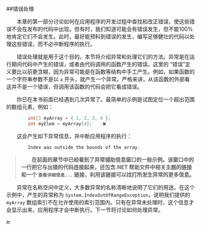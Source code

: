 ##错误处理

&emsp;&emsp;本章的第一部分讨论如何在应用程序的开发过程中查找和改正错误，使这些错误不会在发布的代码中出现。但有时，我们知道可能会有错误发生，但不能100%地肯定它们不会发生。此时，最好能预料到错误的发生，编写足够健壮的代码以处理这些错误，而不必中断程序的执行。

&emsp;&emsp;错误处理就是用于这个目的。本节将介绍异常和处理它们的方法。异常是在运行期间代码中产生的错误，或者由代码调用的函数产生的错误。这里的 “错误”定义要比以前更含糊，因为异常可能是在函数等结构中手工产生。例如，如果函数的一个字符串参数不是以 `a` 开头，就产生一个异常。严格来讲，从该函数的外部看这并不是一个错误，但调用该函数的代码会把它看成错误。

&emsp;&emsp;你已在本书前面已经遇到几次异常了。最简单的示例是试图定位一个超出范围的数组元素，例如：

```csharp
        int[] myArray = { 1, 2, 3, 4 };
        int myElem = myArray[4];    ❌
```
&emsp;&emsp;这会产生如下异常信息，并中断应用程序的执行：

```csharp
        Index was outside the bounds of the array.
```

>&emsp;&emsp;**在前面的章节中已经看到了异常辅助信息窗口的一些示例。该窗口中的一行把它与出错的代码连接起来，还包含.NET 帮助文件中相关主题的链接和一个 `查看详细信息...` 链接，利用该链接可以找打所发生异常的更多信息。**

&emsp;&emsp;异常在名称空间中定义，大多数异常的名称清晰地说明了它们的用途。在这个示例中，产生的异常称为 `System.IndexOutOfRangeException`，说明我们提供的 `myArray` 数组索引不在允许使用的索引范围内。只有在异常未处理时，这个信息才会显示出来，应用程序才会中断执行。下一节将讨论如何处理异常。















































🔚